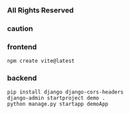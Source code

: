### All Rights Reserved

### caution

### frontend
```
npm create vite@latest
```
### backend
```
pip install django django-cors-headers
django-admin startproject demo .
python manage.py startapp demoApp
```